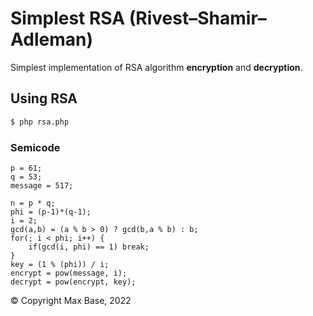 # Simplest RSA (Rivest–Shamir–Adleman)

Simplest implementation of RSA algorithm **encryption** and **decryption**.

## Using RSA

```sh
$ php rsa.php
```

### Semicode

```
p = 61;
q = 53;
message = 517;

n = p * q;
phi = (p-1)*(q-1);
i = 2;
gcd(a,b) = (a % b > 0) ? gcd(b,a % b) : b;
for(; i < phi; i++) {
    if(gcd(i, phi) == 1) break;
}
key = (1 % (phi)) / i;
encrypt = pow(message, i);
decrypt = pow(encrypt, key);
```

© Copyright Max Base, 2022
